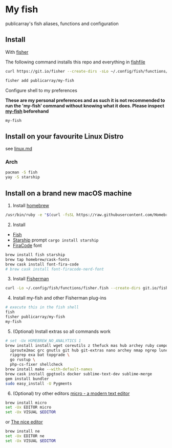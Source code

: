 # My fish

publicarray's fish aliases, functions and configuration

## Install

With [fisher](https://github.com/jorgebucaran/fisher)

The following command installs this repo and everything in [fishfile](https://github.com/publicarray/my-fish/blob/master/fishfile)

```sh
curl https://git.io/fisher --create-dirs -sLo ~/.config/fish/functions/fisher.fish
```

```sh
fisher add publicarray/my-fish
```

Configure shell to my preferences

**These are my personal preferences and as such it is not recommended to run the 'my-fish' command without knowing what it does. Please inspect [my-fish](https://github.com/publicarray/my-fish/blob/master/functions/my-fish.fish) beforehand**

```sh
my-fish
```

## Install on your favourite Linux Distro

see [linux.md](linux.md)

### Arch

```sh
pacman -S fish
yay -S starship
```

## Install on a brand new macOS machine

1. Install [homebrew](https://brew.sh/)

```sh
/usr/bin/ruby -e "$(curl -fsSL https://raw.githubusercontent.com/Homebrew/install/master/install)"
```

2. Install
* [Fish](http://fishshell.com)
* [Starship](https://starship.rs/) prompt `cargo install starship`
* [FiraCode](https://github.com/tonsky/FiraCode/wiki/Installing) font

```sh
brew install fish starship
brew tap homebrew/cask-fonts
brew cask install font-fira-code
# brew cask install font-firacode-nerd-font
```

3. Install [Fisherman](https://github.com/fisherman/fisherman)

```sh
curl -Lo ~/.config/fish/functions/fisher.fish --create-dirs git.io/fisher
```

4. Install my-fish and other Fisherman plug-ins

```sh
# execute this in the fish shell
fish
fisher publicarray/my-fish
my-fish
```

5. (Optional) Install extras so all commands work

```sh
# set -Ux HOMEBREW_NO_ANALYTICS 1
brew install install wget coreutils z thefuck mas hub archey ruby composer php yarn tree grep ack unar \
  iproute2mac grc gnutls git hub git-extras nano archey nmap ngrep lunchy terminal-notifier \
  ripgrep exa bat topgrade \
  go rustup \
  php-cs-fixer shellcheck
brew install make --with-default-names
brew cask install gpgtools docker sublime-text-dev sublime-merge
gem install bundler
sudo easy_install -U Pygments
```

6. (Optional) try other editors [micro - a modern text editor](https://github.com/zyedidia/micro)

```sh
brew install micro
set -Ux EDITOR micro
set -Ux VISUAL $EDITOR
```

 or [The nice editor](http://ne.di.unimi.it)

```sh
brew install ne
set -Ux EDITOR ne
set -Ux VISUAL $EDITOR
```

[slack-link]: https://fisherman-wharf.herokuapp.com
[slack-badge]: https://fisherman-wharf.herokuapp.com/badge.svg
[fisherman]: https://github.com/fisherman/fisherman
